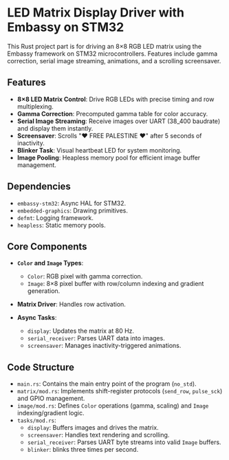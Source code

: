 # LED Matrix Display Driver with Embassy on STM32

This Rust project part is for driving an 8×8 RGB LED matrix using the Embassy framework on STM32 microcontrollers. Features include gamma correction, serial image streaming, animations, and a scrolling screensaver.

## Features

* **8×8 LED Matrix Control**: Drive RGB LEDs with precise timing and row multiplexing.
* **Gamma Correction**: Precomputed gamma table for color accuracy.
* **Serial Image Streaming**: Receive images over UART (38_400 baudrate) and display them instantly.
* **Screensaver**: Scrolls "♥ FREE PALESTINE ♥" after 5 seconds of inactivity.
* **Blinker Task**: Visual heartbeat LED for system monitoring.
* **Image Pooling**: Heapless memory pool for efficient image buffer management.

## Dependencies

* `embassy-stm32`: Async HAL for STM32.
* `embedded-graphics`: Drawing primitives.
* `defmt`: Logging framework.
* `heapless`: Static memory pools.

## Core Components

* **`Color` and `Image` Types**:
  * `Color`: RGB pixel with gamma correction.
  * `Image`: 8×8 pixel buffer with row/column indexing and gradient generation.

* **Matrix Driver**: Handles  row activation.

* **Async Tasks**:
  * `display`: Updates the matrix at 80 Hz.
  * `serial_receiver`: Parses UART data into images.
  * `screensaver`: Manages inactivity-triggered animations.

## Code Structure

* `main.rs`: Contains the main entry point of the program (`no_std`).
* `matrix/mod.rs`: Implements shift-register protocols (`send_row`, `pulse_sck`) and GPIO management.
* `image/mod.rs`: Defines `Color` operations (gamma, scaling) and `Image` indexing/gradient logic.
* `tasks/mod.rs`:
  * `display`: Buffers images and drives the matrix.
  * `screensaver`: Handles text rendering and scrolling.
  * `serial_receiver`: Parses UART byte streams into valid `Image` buffers.
  * `blinker`: blinks three times per second.